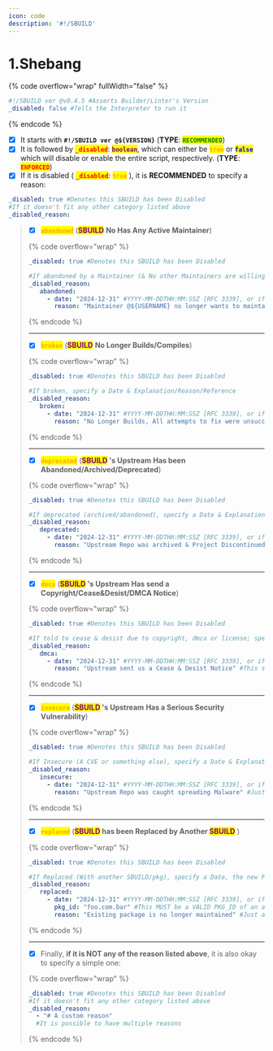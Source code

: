 ```yaml
---
icon: code
description: '#!/SBUILD'
---
```


# 1.Shebang

{% code overflow="wrap" fullWidth="false" %}
```yaml
#!/SBUILD ver @v0.4.5 #Asserts Builder/Linter's Version
_disabled: false #Tells the Interpreter to run it
```
{% endcode %}

* [x] It starts with **`#!/SBUILD ver @${VERSION}`** (**TYPE**: <mark style="color:green;">**`RECOMMENDED`**</mark>)
* [x] It is followed by <mark style="color:red;">**`_disabled`**</mark>: <mark style="color:purple;">**`boolean`**</mark>, which can either be <mark style="color:orange;">**`true`**</mark> or <mark style="color:blue;">**`false`**</mark> which will disable or enable the entire script, respectively. (**TYPE**: <mark style="color:red;">**`ENFORCED`**</mark>)
* [x] If it is disabled ( <mark style="color:red;">**`_disabled`**</mark>: <mark style="color:orange;">**`true`**</mark> ), it is **RECOMMENDED** to specify a reason:

```yaml
_disabled: true #Denotes this SBUILD has been Disabled
#If it doesn't fit any other category listed above
_disabled_reason:
```

> * [x] <mark style="color:orange;">**`abandoned`**</mark> (<mark style="color:purple;">**SBUILD**</mark> **No Has Any Active Maintainer**)
>
> {% code overflow="wrap" %}
> ```yaml
> _disabled: true #Denotes this SBUILD has been Disabled
>
> #If abandoned by a Maintainer (& No other Maintainers are willing to take-over), specify a Date & Explanation/Reason/Reference
> _disabled_reason:
>    abandoned:
>      - date: "2024-12-31" #YYYY-MM-DDTHH:MM:SSZ [RFC 3339], or if that's not possible then just YYYY-MM-DD
>        reason: "Maintainer @${USERNAME} no longer wants to maintain it" #Just an example of a Valid reason
> ```
> {% endcode %}
>
> ***
>
> * [x] <mark style="color:orange;">**`broken`**</mark>  (<mark style="color:purple;">**SBUILD**</mark> **No Longer Builds/Compiles**)
>
> {% code overflow="wrap" %}
> ```yaml
> _disabled: true #Denotes this SBUILD has been Disabled
>
> #If broken, specify a Date & Explanation/Reason/Reference
> _disabled_reason:
>    broken:
>      - date: "2024-12-31" #YYYY-MM-DDTHH:MM:SSZ [RFC 3339], or if that's not possible then just YYYY-MM-DD
>        reason: "No Longer Builds, All attempts to fix were unsuccessful" #Just an example of a Valid reason
> ```
> {% endcode %}
>
> ***
>
> * [x] <mark style="color:orange;">**`deprecated`**</mark> (<mark style="color:purple;">**SBUILD**</mark>**&#x20;'s Upstream** **Has been Abandoned/Archived/Deprecated**)
>
> {% code overflow="wrap" %}
> ```yaml
> _disabled: true #Denotes this SBUILD has been Disabled
>
> #If deprecated (archived/abandoned), specify a Date & Explanation/Reason/Reference
> _disabled_reason:
>    deprecated:
>      - date: "2024-12-31" #YYYY-MM-DDTHH:MM:SSZ [RFC 3339], or if that's not possible then just YYYY-MM-DD
>        reason: "Upstream Repo was archived & Project Discontinued" #Just an example of a Valid reason
> ```
> {% endcode %}
>
> ***
>
> * [x] <mark style="color:orange;">**`dmca`**</mark> (<mark style="color:purple;">**SBUILD**</mark>**&#x20;'s Upstream** **Has send a Copyright/Cease\&Desist/DMCA Notice**)
>
> {% code overflow="wrap" %}
> ```yaml
> _disabled: true #Denotes this SBUILD has been Disabled
>
> #If told to cease & desist due to copyright, dmca or license; specify a Date & Explanation/Reason/Reference
> _disabled_reason:
>    dmca:
>      - date: "2024-12-31" #YYYY-MM-DDTHH:MM:SSZ [RFC 3339], or if that's not possible then just YYYY-MM-DD
>        reason: "Upstream sent us a Cease & Desist Notice" #This should also contain a Link to the Discussion/Issue where Upstream sent the notice
> ```
> {% endcode %}
>
> ***
>
> * [x] <mark style="color:orange;">**`insecure`**</mark> (<mark style="color:purple;">**SBUILD**</mark>**&#x20;'s Upstream** **Has a Serious Security Vulnerability**)
>
> {% code overflow="wrap" %}
> ```yaml
> _disabled: true #Denotes this SBUILD has been Disabled
>
> #If Insecure (A CVE or something else), specify a Date & Explanation/Reason/Reference
> _disabled_reason:
>    insecure:
>      - date: "2024-12-31" #YYYY-MM-DDTHH:MM:SSZ [RFC 3339], or if that's not possible then just YYYY-MM-DD
>        reason: "Upstream Repo was caught spreading Malware" #Just an example of a Valid reason
> ```
> {% endcode %}
>
> ***
>
> * [x] <mark style="color:orange;">**`replaced`**</mark> (<mark style="color:purple;">**SBUILD**</mark>**&#x20; has been Replaced by Another&#x20;**<mark style="color:purple;">**SBUILD**</mark> )
>
> {% code overflow="wrap" %}
> ```yaml
> _disabled: true #Denotes this SBUILD has been Disabled
>
> #If Replaced (With another SBUILD/pkg), specify a Date, the new PKG_ID & Explanation/Reason/Reference
> _disabled_reason:
>    replaced:
>      - date: "2024-12-31" #YYYY-MM-DDTHH:MM:SSZ [RFC 3339], or if that's not possible then just YYYY-MM-DD
>        pkg_id: "foo.com.bar" #This MUST be a VALID PKG_ID of an already existing pkg
>        reason: "Existing package is no longer maintained" #Just an example of a Valid reason
> ```
> {% endcode %}
>
> ***
>
> * [x] Finally, **if it is NOT any of the reason listed above**, it is also okay to specify a simple one:
>
> {% code overflow="wrap" %}
> ```yaml
> _disabled: true #Denotes this SBUILD has been Disabled
> #If it doesn't fit any other category listed above
> _disabled_reason:
>   - "# A custom reason"
>   #It is possible to have multiple reasons
> ```
> {% endcode %}
